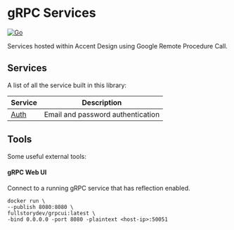 # gRPC Services

[![Go](https://github.com/AccentDesign/grpc/actions/workflows/go-test.yml/badge.svg)](https://github.com/AccentDesign/grpc/actions/workflows/go-test.yml)

Services hosted within Accent Design using Google Remote Procedure Call.

## Services

A list of all the service built in this library:

| Service                 | Description                       |
|-------------------------|-----------------------------------|
| [Auth](./services/auth) | Email and password authentication |

## Tools

Some useful external tools:

#### gRPC Web UI

Connect to a running gRPC service that has reflection enabled.

    docker run \
    --publish 8080:8080 \
    fullstorydev/grpcui:latest \
    -bind 0.0.0.0 -port 8080 -plaintext <host-ip>:50051